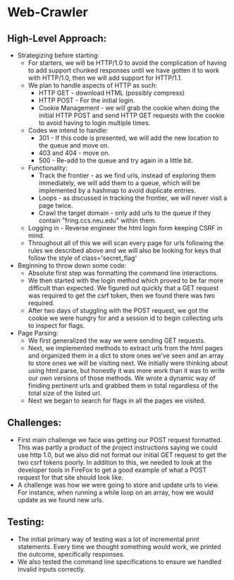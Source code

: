 # Web-Crawler

## High-Level Approach:
- Strategizing before starting:
  - For starters, we will be HTTP/1.0 to avoid the complication of having to add support chunked responses until we have gotten it to work with HTTP/1.0, then we will add support for HTTP/1.1.
  - We plan to handle aspects of HTTP as such:
    - HTTP GET - download HTML (possibly compress)
    - HTTP POST - For the initial login.
    - Cookie Management - we will grab the cookie when doing the initial HTTP POST and send HTTP GET requests with the cookie to avoid having to login multiple times.
  - Codes we intend to handle:
    - 301 - If this code is presented, we will add the new location to the queue and move on.
    - 403 and 404 - move on.
    - 500 - Re-add to the queue and try again in a little bit.
  - Functionality:
    - Track the frontier - as we find urls, instead of exploring them immediately, we will add them to a queue, which will be implemented by a hashmap to avoid duplicate entries.
    - Loops - as discussed in tracking the frontier, we will never visit a page twice.
    - Crawl the target domain - only add urls to the queue if they contain "fring.ccs.neu.edu" within them.
  - Logging in - Reverse engineer the html login form keeping CSRF in mind.
  - Throughout all of this we will scan every page for urls following the rules we described above and we will also be looking for keys that follow the style of class='secret_flag'
- Beginning to throw down some code:
  - Absolute first step was formatting the command line interactions.
  - We then started with the login method which proved to be far more difficult than expected. We figured out quickly that a GET request was required to get the csrf token, then we found there was two required. 
  - After two days of stuggling with the POST request, we got the cookie we were hungry for and a session id to begin collecting urls to inspect for flags.
- Page Parsing:
  - We first generalized the way we were sending GET requests.
  - Next, we implemented methods to extract urls from the html pages and organized them in a dict to store ones we've seen and an array to store ones we will be visiting next. We initially were thinking about using html.parse, but honestly it was more work than it was to write our own versions of those methods. We wrote a dynamic way of finiding pertinent urls and grabbed them in total regardless of the total size of the listed url.
  - Next we began to search for flags in all the pages we visited. 

## Challenges:
- First main challenge we face was getting our POST request formatted. This was partly a product of the project instructions saying we could use http 1.0, but we also did not format our initial GET request to get the two csrf tokens poorly. In addition to this, we needed to look at the developer tools in FireFox to get a good example of what a POST request for that site should look like.
- A challenge was how we were going to store and update urls to view. For instance, when running a while loop on an array, how we would update as we found new urls.

## Testing:
- The initial primary way of testing was a lot of incremental print statements. Every time we thought something would work, we printed the outcome, specifically responses.
- We also tested the command line specifications to ensure we handled invalid inputs correctly.

